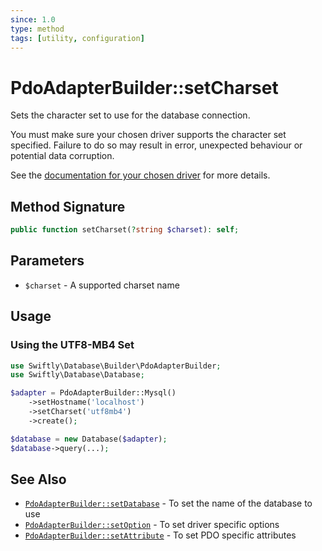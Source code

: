 ```yaml
---
since: 1.0
type: method
tags: [utility, configuration]
---
```

# PdoAdapterBuilder::setCharset

Sets the character set to use for the database connection.

You must make sure your chosen driver supports the character set specified.
Failure to do so may result in error, unexpected behaviour or potential data
corruption.

See the [documentation for your chosen driver](https://www.php.net/manual/en/pdo.drivers.php)
for more details.

## Method Signature

```php
public function setCharset(?string $charset): self;
```

## Parameters

* `$charset` - A supported charset name

## Usage
### Using the UTF8-MB4 Set

```php
use Swiftly\Database\Builder\PdoAdapterBuilder;
use Swiftly\Database\Database;

$adapter = PdoAdapterBuilder::Mysql()
    ->setHostname('localhost')
    ->setCharset('utf8mb4')
    ->create();

$database = new Database($adapter);
$database->query(...);
```

## See Also

* [`PdoAdapterBuilder::setDatabase`](./setDatabase.md) - To set the name of the database to use
* [`PdoAdapterBuilder::setOption`](./setOption.md) - To set driver specific options
* [`PdoAdapterBuilder::setAttribute`](./setAttribute.md) - To set PDO specific attributes
